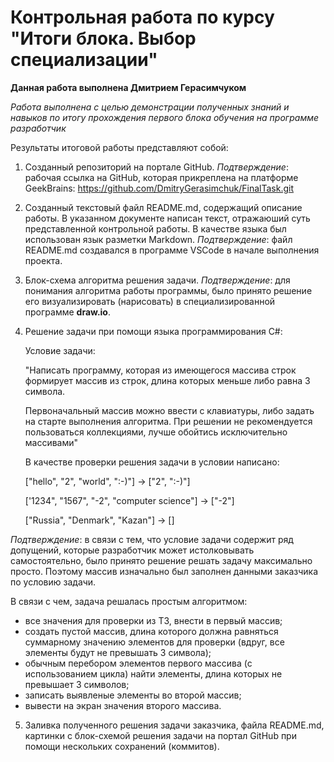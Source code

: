 # Контрольная работа по курсу "Итоги блока. Выбор специализации"

**Данная работа выполнена Дмитрием Герасимчуком**

_Работа выполнена с целью демонстрации полученных знаний и навыков по итогу прохождения первого блока обучения на программе разработчик_

Результаты итоговой работы представляют собой:

1. Созданный репозиторий на портале GitHub. _Подтверждение_: рабочая ссылка на GitHub, которая прикреплена на платформе GeekBrains: https://github.com/DmitryGerasimchuk/FinalTask.git

2. Созданный текстовый файл README.md, содержащий описание работы. В указанном документе написан текст, отражаюший суть представленной контрольной работы. В качестве языка был использован язык разметки Markdown. _Подтверждение_: файл README.md создавался в программе VSCode в начале выполнения проекта.

3. Блок-схема алгоритма решения задачи. _Подтверждение_: для понимания алгоритма работы программы, было принято решение его визуализировать (нарисовать) в специализированной программе **draw.io**.

4. Решение задачи при помощи языка программирования С#:

   Условие задачи:

   "Написать программу, которая из имеющегося массива строк формирует массив из строк, длина которых меньше либо равна 3 символа.

   Первоначальный массив можно ввести с клавиатуры, либо задать на старте выполнения алгоритма. При решении не рекомендуется пользоваться коллекциями, лучше обойтись исключительно массивами"

   В качестве проверки решения задачи в условии написано:

   ["hello", "2", "world", ":-)"] -> ["2", ":-)"]

   ['1234", "1567", "-2", "computer science"] -> ["-2"]

   ["Russia", "Denmark", "Kazan"] -> []

_Подтверждение_: в связи с тем, что условие задачи содержит ряд допущений, которые разработчик может истолковывать самостоятельно, было принято решение решать задачу максимально просто. Поэтому массив изначально был заполнен данными заказчика по условию задачи.

В связи с чем, задача решалась простым алгоритмом:

- все значения для проверки из ТЗ, внести в первый массив;
- создать пустой массив, длина которого должна равняться суммарному значению элементов для проверки (вдруг, все элементы будут не превышать 3 символа);
- обычным перебором элементов первого массива (с использованием цикла) найти элементы, длина которых не превышает 3 символов;
- записать выявленые элементы во второй массив;
- вывести на экран значения второго массива.

5. Заливка полученного решения задачи заказчика, файла README.md, картинки с блок-схемой решения задачи на портал GitHub при помощи нескольких сохранений (коммитов).
